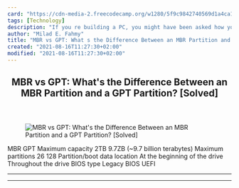 ```yaml
---
card: "https://cdn-media-2.freecodecamp.org/w1280/5f9c9842740569d1a4ca190c.jpg"
tags: [Technology]
description: "If you re building a PC, you might have been asked how you wa"
author: "Milad E. Fahmy"
title: "MBR vs GPT: What s the Difference Between an MBR Partition and a GPT Partition? [Solved]"
created: "2021-08-16T11:27:30+02:00"
modified: "2021-08-16T11:27:30+02:00"
---
```

<div class="site-wrapper">
<main id="site-main" class="site-main outer">
<div class="inner">
<article class="post-full post tag-technology tag-tech tag-hardware ">
<header class="post-full-header">
<h1 class="post-full-title">MBR vs GPT: What's the Difference Between an MBR Partition and a GPT Partition? [Solved]</h1>
</header>
<figure class="post-full-image">
<picture>
<source media="(max-width: 700px)" sizes="1px" srcset="data:image/gif;base64,R0lGODlhAQABAIAAAAAAAP///yH5BAEAAAAALAAAAAABAAEAAAIBRAA7 1w">
<source media="(min-width: 701px)" sizes="(max-width: 800px) 400px,
(max-width: 1170px) 700px,
1400px" srcset="https://cdn-media-2.freecodecamp.org/w1280/5f9c9842740569d1a4ca190c.jpg 300w,
https://cdn-media-2.freecodecamp.org/w1280/5f9c9842740569d1a4ca190c.jpg 600w,
https://cdn-media-2.freecodecamp.org/w1280/5f9c9842740569d1a4ca190c.jpg 1000w,
https://cdn-media-2.freecodecamp.org/w1280/5f9c9842740569d1a4ca190c.jpg 2000w">
<img onerror="this.style.display='none'" src="https://cdn-media-2.freecodecamp.org/w1280/5f9c9842740569d1a4ca190c.jpg" alt="MBR vs GPT: What's the Difference Between an MBR Partition and a GPT Partition? [Solved]">
</picture>
</figure>
<section class="post-full-content">
<div class="post-content">
<thead>
<tr>
<th></th>
<th style="text-align:center">MBR</th>
<th style="text-align:center">GPT</th>
</tr>
</thead>
<tbody>
<tr>
<td>Maximum capacity</td>
<td style="text-align:center">2TB</td>
<td style="text-align:center">9.7ZB (~9.7 billion terabytes)</td>
</tr>
<tr>
<td>Maximum partitions</td>
<td style="text-align:center">26</td>
<td style="text-align:center">128</td>
</tr>
<tr>
<td>Partition/boot data location</td>
<td style="text-align:center">At the beginning of the drive</td>
<td style="text-align:center">Throughout the drive</td>
</tr>
<tr>
<td>BIOS type</td>
<td style="text-align:center">Legacy BIOS</td>
<td style="text-align:center">UEFI</td>
</tr>
</tbody>
</table>
</div>
<hr>
<hr>
</section>
</article>
</div>
</main>
</div>
<!-- Google Tag Manager (noscript) -->
<!-- End Google Tag Manager (noscript) -->
